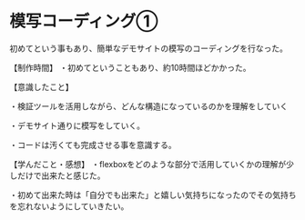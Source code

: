 # 模写コーディング①

初めてという事もあり、簡単なデモサイトの模写のコーディングを行なった。

【制作時間】
・初めてということもあり、約10時間ほどかかった。

【意識したこと】

・検証ツールを活用しながら、どんな構造になっているのかを理解をしていく

・デモサイト通りに模写をしていく。

・コードは汚くても完成させる事を意識する。


【学んだこと・感想】
・flexboxをどのような部分で活用していくかの理解が少しだけで出来たと感じた。

・初めて出来た時は「自分でも出来た」と嬉しい気持ちになったのでその気持ちを忘れないようにしていきたい。